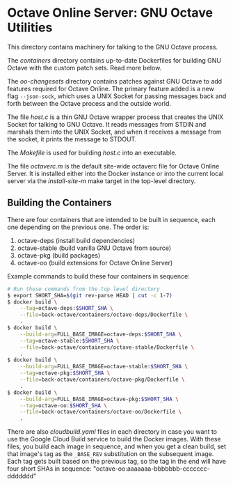 Octave Online Server: GNU Octave Utilities
==========================================

This directory contains machinery for talking to the GNU Octave process.

The *containers* directory contains up-to-date Dockerfiles for building GNU Octave with the custom patch sets.  Read more below.

The *oo-changesets* directory contains patches against GNU Octave to add features required for Octave Online.  The primary feature added is a new flag `--json-sock`, which uses a UNIX Socket for passing messages back and forth between the Octave process and the outside world.

The file *host.c* is a thin GNU Octave wrapper process that creates the UNIX Socket for talking to GNU Octave.  It reads messages from STDIN and marshals them into the UNIX Socket, and when it receives a message from the socket, it prints the message to STDOUT.

The *Makefile* is used for building *host.c* into an executable.

The file *octaverc.m* is the default site-wide octaverc file for Octave Online Server.  It is installed either into the Docker instance or into the current local server via the *install-site-m* make target in the top-level directory.

## Building the Containers

There are four containers that are intended to be built in sequence, each one depending on the previous one.  The order is:

1. octave-deps (install build dependencies)
2. octave-stable (build vanilla GNU Octave from source)
3. octave-pkg (build packages)
4. octave-oo (build extensions for Octave Online Server)

Example commands to build these four containers in sequence:

```bash
# Run these commands from the top level directory
$ export SHORT_SHA=$(git rev-parse HEAD | cut -c 1-7)
$ docker build \
	--tag=octave-deps:$SHORT_SHA \
	--file=back-octave/containers/octave-deps/Dockerfile \
	.
$ docker build \
	--build-arg=FULL_BASE_IMAGE=octave-deps:$SHORT_SHA \
	--tag=octave-stable:$SHORT_SHA \
	--file=back-octave/containers/octave-stable/Dockerfile \
	.
$ docker build \
	--build-arg=FULL_BASE_IMAGE=octave-stable:$SHORT_SHA \
	--tag=octave-pkg:$SHORT_SHA \
	--file=back-octave/containers/octave-pkg/Dockerfile \
	.
$ docker build \
	--build-arg=FULL_BASE_IMAGE=octave-pkg:$SHORT_SHA \
	--tag=octave-oo:$SHORT_SHA \
	--file=back-octave/containers/octave-oo/Dockerfile \
	.
```

There are also *cloudbuild.yaml* files in each directory in case you want to use the Google Cloud Build service to build the Docker images.  With these files, you build each image in sequence, and when you get a clean build, set that image's tag as the `_BASE_REV` substitution on the subsequent image.  Each tag gets built based on the previous tag, so the tag in the end will have four short SHAs in sequence: "octave-oo:aaaaaaa-bbbbbbb-ccccccc-ddddddd"
